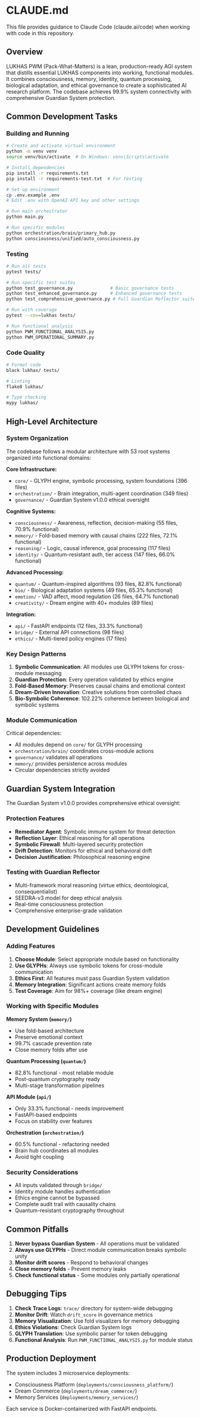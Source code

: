 # CLAUDE.md

This file provides guidance to Claude Code (claude.ai/code) when working with code in this repository.

## Overview

LUKHAS PWM (Pack-What-Matters) is a lean, production-ready AGI system that distills essential LUKHAS components into working, functional modules. It combines consciousness, memory, identity, quantum processing, biological adaptation, and ethical governance to create a sophisticated AI research platform. The codebase achieves 99.9% system connectivity with comprehensive Guardian System protection.

## Common Development Tasks

### Building and Running

```bash
# Create and activate virtual environment
python -m venv venv
source venv/bin/activate  # On Windows: venv\Scripts\activate

# Install dependencies
pip install -r requirements.txt
pip install -r requirements-test.txt  # For testing

# Set up environment
cp .env.example .env
# Edit .env with OpenAI API key and other settings

# Run main orchestrator
python main.py

# Run specific modules
python orchestration/brain/primary_hub.py
python consciousness/unified/auto_consciousness.py
```

### Testing

```bash
# Run all tests
pytest tests/

# Run specific test suites
python test_governance.py              # Basic governance tests
python test_enhanced_governance.py     # Enhanced governance tests
python test_comprehensive_governance.py # Full Guardian Reflector suite

# Run with coverage
pytest --cov=lukhas tests/

# Run functional analysis
python PWM_FUNCTIONAL_ANALYSIS.py
python PWM_OPERATIONAL_SUMMARY.py
```

### Code Quality

```bash
# Format code
black lukhas/ tests/

# Linting
flake8 lukhas/

# Type checking
mypy lukhas/
```

## High-Level Architecture

### System Organization

The codebase follows a modular architecture with 53 root systems organized into functional domains:

**Core Infrastructure:**
- `core/` - GLYPH engine, symbolic processing, system foundations (396 files)
- `orchestration/` - Brain integration, multi-agent coordination (349 files)
- `governance/` - Guardian System v1.0.0 ethical oversight

**Cognitive Systems:**
- `consciousness/` - Awareness, reflection, decision-making (55 files, 70.9% functional)
- `memory/` - Fold-based memory with causal chains (222 files, 72.1% functional)
- `reasoning/` - Logic, causal inference, goal processing (117 files)
- `identity/` - Quantum-resistant auth, tier access (147 files, 66.0% functional)

**Advanced Processing:**
- `quantum/` - Quantum-inspired algorithms (93 files, 82.8% functional)
- `bio/` - Biological adaptation systems (49 files, 65.3% functional)
- `emotion/` - VAD affect, mood regulation (26 files, 64.7% functional)
- `creativity/` - Dream engine with 40+ modules (89 files)

**Integration:**
- `api/` - FastAPI endpoints (12 files, 33.3% functional)
- `bridge/` - External API connections (98 files)
- `ethics/` - Multi-tiered policy engines (17 files)

### Key Design Patterns

1. **Symbolic Communication**: All modules use GLYPH tokens for cross-module messaging
2. **Guardian Protection**: Every operation validated by ethics engine
3. **Fold-Based Memory**: Preserves causal chains and emotional context
4. **Dream-Driven Innovation**: Creative solutions from controlled chaos
5. **Bio-Symbolic Coherence**: 102.22% coherence between biological and symbolic systems

### Module Communication

Critical dependencies:
- All modules depend on `core/` for GLYPH processing
- `orchestration/brain/` coordinates cross-module actions
- `governance/` validates all operations
- `memory/` provides persistence across modules
- Circular dependencies strictly avoided

## Guardian System Integration

The Guardian System v1.0.0 provides comprehensive ethical oversight:

### Protection Features
- **Remediator Agent**: Symbolic immune system for threat detection
- **Reflection Layer**: Ethical reasoning for all operations
- **Symbolic Firewall**: Multi-layered security protection
- **Drift Detection**: Monitors for ethical and behavioral drift
- **Decision Justification**: Philosophical reasoning engine

### Testing with Guardian Reflector
- Multi-framework moral reasoning (virtue ethics, deontological, consequentialist)
- SEEDRA-v3 model for deep ethical analysis
- Real-time consciousness protection
- Comprehensive enterprise-grade validation

## Development Guidelines

### Adding Features

1. **Choose Module**: Select appropriate module based on functionality
2. **Use GLYPHs**: Always use symbolic tokens for cross-module communication
3. **Ethics First**: All features must pass Guardian System validation
4. **Memory Integration**: Significant actions create memory folds
5. **Test Coverage**: Aim for 98%+ coverage (like dream engine)

### Working with Specific Modules

**Memory System (`memory/`)**
- Use fold-based architecture
- Preserve emotional context
- 99.7% cascade prevention rate
- Close memory folds after use

**Quantum Processing (`quantum/`)**
- 82.8% functional - most reliable module
- Post-quantum cryptography ready
- Multi-stage transformation pipelines

**API Module (`api/`)**
- Only 33.3% functional - needs improvement
- FastAPI-based endpoints
- Focus on stability over features

**Orchestration (`orchestration/`)**
- 60.5% functional - refactoring needed
- Brain hub coordinates all modules
- Avoid tight coupling

### Security Considerations

- All inputs validated through `bridge/`
- Identity module handles authentication
- Ethics engine cannot be bypassed
- Complete audit trail with causality chains
- Quantum-resistant cryptography throughout

## Common Pitfalls

1. **Never bypass Guardian System** - All operations must be validated
2. **Always use GLYPHs** - Direct module communication breaks symbolic unity
3. **Monitor drift scores** - Respond to behavioral changes
4. **Close memory folds** - Prevent memory leaks
5. **Check functional status** - Some modules only partially operational

## Debugging Tips

1. **Check Trace Logs**: `trace/` directory for system-wide debugging
2. **Monitor Drift**: Watch `drift_score` in governance metrics
3. **Memory Visualization**: Use fold visualizers for memory debugging
4. **Ethics Violations**: Check Guardian System logs
5. **GLYPH Translation**: Use symbolic parser for token debugging
6. **Functional Analysis**: Run `PWM_FUNCTIONAL_ANALYSIS.py` for module status

## Production Deployment

The system includes 3 microservice deployments:
- Consciousness Platform (`deployments/consciousness_platform/`)
- Dream Commerce (`deployments/dream_commerce/`)
- Memory Services (`deployments/memory_services/`)

Each service is Docker-containerized with FastAPI endpoints.